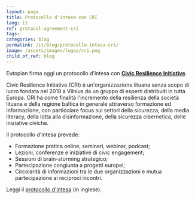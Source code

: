 ```yaml
---
layout: page
title: Protocollo d'intesa con CRI
lang: it
ref: protocol-agreement-cri
tags:
categories: blog
permalink: /it/blog/protocollo-intesa-cri/
image: /assets/images/logos/cri.png
child_of_ref: blog
---
```


Eutopian firma oggi un protocollo d'intesa con [**Civic Resilience Initiative**](https://cri.lt/).

Civic Resilience Initiative (CRI) è un'organizzazione lituana senza scopo di lucro fondata nel 2018 a Vilnius da un gruppo di esperti distribuiti in tutta Europa. CRI ha come finalità l'incremento della resilienza della società lituana e della regione baltica in generale attraverso formazione ed informazione, con particolare focus sui settori della sicurezza, della media literacy, della lotta alla disinformazione, della sicurezza cibernetica, delle iniziative civiche.

Il protocollo d'intesa prevede:

- Formazione pratica online, seminari, webinar, podcast;
- Lezioni, conferenze e iniziative di civic engagement;
- Sessioni di brain-storming strategico;
- Partecipazione congiunta a progetti europei;
- Circolarità di informazioni tra le due organizzazioni e mutua partecipazione ai reciproci incontri.

Leggi il [protocollo d'intesa](/assets/docs/Eutopian_CRI_Protocol_of_Agreement.pdf) (in inglese).
